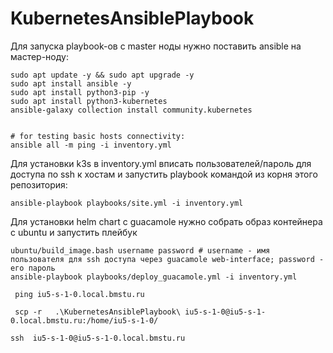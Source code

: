 # KubernetesAnsiblePlaybook


Для запуска playbook-ов с master ноды нужно поставить ansible на мастер-ноду: 

```shell
sudo apt update -y && sudo apt upgrade -y
sudo apt install ansible -y
sudo apt install python3-pip -y
sudo apt install python3-kubernetes
ansible-galaxy collection install community.kubernetes


# for testing basic hosts connectivity:
ansible all -m ping -i inventory.yml 
```

Для установки k3s в inventory.yml вписать пользователей/пароль для доступа по ssh к хостам и запустить playbook командой из корня этого репозитория:

```shell
ansible-playbook playbooks/site.yml -i inventory.yml
```
Для установки helm chart c guacamole нужно собрать образ контейнера с ubuntu и запустить плейбук

```shell
ubuntu/build_image.bash username password # username - имя пользователя для ssh доступа через guacamole web-interface; password - его пароль
ansible-playbook playbooks/deploy_guacamole.yml -i inventory.yml
```



```shell
 ping iu5-s-1-0.local.bmstu.ru
   
 scp -r   .\KubernetesAnsiblePlaybook\ iu5-s-1-0@iu5-s-1-0.local.bmstu.ru:/home/iu5-s-1-0/

ssh  iu5-s-1-0@iu5-s-1-0.local.bmstu.ru   

```